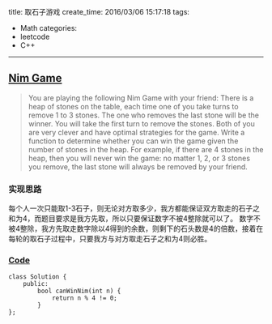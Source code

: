 title: 取石子游戏
create_time: 2016/03/06 15:17:18
tags:
- Math
categories:
- leetcode
- C++

---
## [Nim Game](https://leetcode.com/problems/nim-game/)
> You are playing the following Nim Game with your friend: There is a heap of stones on the table, each time one of you take turns to remove 1 to 3 stones.
> The one who removes the last stone will be the winner. You will take the first turn to remove the stones.
> Both of you are very clever and have optimal strategies for the game. Write a function to determine whether you can win the game given the number of stones in the heap.
> For example, if there are 4 stones in the heap, then you will never win the game: no matter 1, 2, or 3 stones you remove, the last stone will always be removed by your friend.

### 实现思路
每个人一次只能取1-3石子，则无论对方取多少，我方都能保证双方取走的石子之和为4，而题目要求是我方先取，所以只要保证数字不被4整除就可以了。
数字不被4整除，我方先取走数字除以4得到的余数，则剩下的石头数是4的倍数，接着在每轮的取石子过程中，只要我方与对方取走石子之和为4则必胜。

### [Code](https://github.com/Finalcheat/leetcode/blob/master/src/Nim-Game.cpp)
```
class Solution {
    public:
        bool canWinNim(int n) {
            return n % 4 != 0;
        }
};
```
